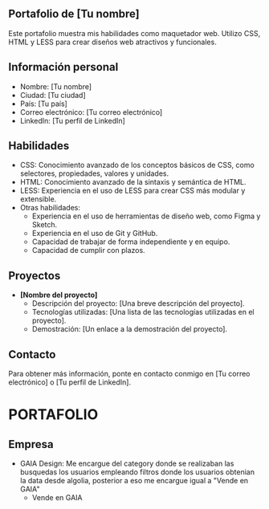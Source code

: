 ## **Portafolio de [Tu nombre]**

Este portafolio muestra mis habilidades como maquetador web. Utilizo CSS, HTML y LESS para crear diseños web atractivos y funcionales.

## **Información personal**

* Nombre: [Tu nombre]
* Ciudad: [Tu ciudad]
* País: [Tu país]
* Correo electrónico: [Tu correo electrónico]
* LinkedIn: [Tu perfil de LinkedIn]

## **Habilidades**

* CSS: Conocimiento avanzado de los conceptos básicos de CSS, como selectores, propiedades, valores y unidades.
* HTML: Conocimiento avanzado de la sintaxis y semántica de HTML.
* LESS: Experiencia en el uso de LESS para crear CSS más modular y extensible.
* Otras habilidades:
    * Experiencia en el uso de herramientas de diseño web, como Figma y Sketch.
    * Experiencia en el uso de Git y GitHub.
    * Capacidad de trabajar de forma independiente y en equipo.
    * Capacidad de cumplir con plazos.

## **Proyectos**

* **[Nombre del proyecto]**
    * Descripción del proyecto: [Una breve descripción del proyecto].
    * Tecnologías utilizadas: [Una lista de las tecnologías utilizadas en el proyecto].
    * Demostración: [Un enlace a la demostración del proyecto].

## **Contacto**

Para obtener más información, ponte en contacto conmigo en [Tu correo electrónico] o [Tu perfil de LinkedIn].


# PORTAFOLIO
## Empresa
* GAIA Design: Me encargue del category donde se realizaban las busquedas los usuarios empleando filtros donde los usuarios obtenian la data desde algolia, posterior a eso me encargue igual a "Vende en GAIA"
  - Vende en GAIA 
    
       
   
